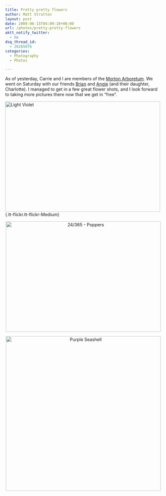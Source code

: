 ```yaml
---
title: Pretty pretty flowers
author: Matt Stratton
layout: post
date: 2009-06-15T04:09:10+00:00
url: /photos/pretty-pretty-flowers
aktt_notify_twitter:
  - no
dsq_thread_id:
  - 28265076
categories:
  - Photography
  - Photos

---
```

As of yesterday, Carrie and I are members of the <a href="http://www.mortonarb.org/" target="_blank">Morton Arboretum</a>. We went on Saturday with our friends <a href="http://action-squad.com/" target="_blank">Brian</a> and <a href="http://www.lakesideknitter.blogspot.com/" target="_blank">Angie</a> (and their daughter, Charlotte). I managed to get in a few great flower shots, and I look forward to taking more pictures there now that we get in &#8220;free&#8221;.

[<img class="aligncenter" src="http://farm3.static.flickr.com/2445/3625373403_d8025d5304.jpg" alt="Light Violet" width="500" height="357" />][1]{.tt-flickr.tt-flickr-Medium}

<p style="text-align: center;">
  <a class="tt-flickr tt-flickr-Medium" title="24/365 - Poppers" href="http://www.flickr.com/photos/mugsy/3626190054/"><img class="aligncenter" src="http://farm3.static.flickr.com/2453/3626190054_ca0c653dfd.jpg" alt="24/365 - Poppers" width="500" height="357" /></a>
</p>

<p style="text-align: center;">
  <a class="tt-flickr tt-flickr-Medium" title="24/365 - Poppers" href="http://www.flickr.com/photos/mugsy/3626190054/"></a><a class="tt-flickr tt-flickr-Medium" title="Purple Seashell" href="http://www.flickr.com/photos/mugsy/3625372735/"><img class="aligncenter" src="http://farm4.static.flickr.com/3400/3625372735_f6d7bf6751.jpg" alt="Purple Seashell" width="500" height="500" /></a>
</p>

 [1]: http://www.flickr.com/photos/mugsy/3625373403/ "Light Violet"